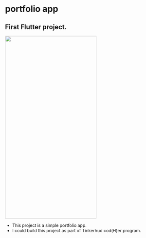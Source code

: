 # portfolio app

## First Flutter project.

<img src="https://user-images.githubusercontent.com/75921522/183561086-2a91ab6d-c5c0-4334-8198-0ae8ecaf1762.jpeg" width="300" height="600">




- This project is a simple portfolio app.
- I could build this project as part of Tinkerhud cod(H)er program.


